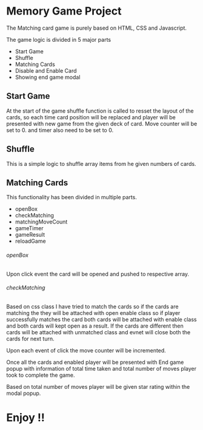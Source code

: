 # Memory Game Project

The Matching card game is purely based on HTML, CSS and Javascript.

The game logic is divided in 5 major parts

* Start Game
* Shuffle
* Matching Cards
* Disable and Enable Card
* Showing end game modal

## Start Game

At the start of the game shuffle function is called to resset the layout of the cards, so each time card position will be replaced and player will be presented with new game from the given deck of card. Move counter will be set to 0. and timer also need to be set to 0.

## Shuffle

This is a simple logic to shuffle array items from he given numbers of cards.

## Matching Cards

This functionality has been divided in multiple parts.

* openBox
* checkMatching
* matchingMoveCount
* gameTimer
* gameResult
* reloadGame

###### openBox
Upon click event the card will be opened and pushed to respective array.

###### checkMatching
Based on css class I have tried to match the cards so if the cards are matching the they will be attached with open enable class so if player successfully matches the card both cards will be attached with enable class and both cards will kept open as a result. If the cards are different then cards will be attached with unmatched class and evnet will close both the cards for next turn.

Upon each event of click the move counter will be incremented.

Once all the cards and enabled player will be presented with End game popup with information of total time taken and total number of moves player took to complete the game. 

Based on total number of moves player will be given star rating within the modal popup.

# Enjoy !!
